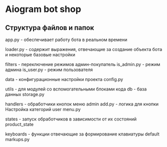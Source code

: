 # Aiogram bot shop

## Структура файлов и папок
app.py - обеспечивает работу бота в реальном времени

loader.py - содержит выражения, отвечающие за создание объекта бота и некоторые базовые настройки

filters - переключение режимов админ-покупатель
    is_admin.py - режим админа
    is_user.py - режим пользователя

data - конфигурационные настройки проекта
    config.py

utils - для модулей со вспомогательными блоками кода
    db - база данных
        storage.py

handlers - обработчики кнопок меню
    admin
        add.py - логика для кнопки Настройка категорий
    user
        menu.py

states - запуск обработчиков в зависимости от их состояний
    product_state 

keyboards - функции отвечающие за формирование клавиатуры
    default
        markups.py